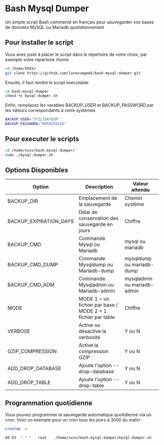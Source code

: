 # Bash Mysql Dumper

Un simple script Bash commenté en français pour sauvegarder vos bases de données MySQL ou Mariadb quotidiennement

## Pour installer le script

Vous avez juste à placer le script dans le répertoire de votre choix, par exemple votre répertoire /home

```sh
cd /home/XXXX/
git clone https://github.com/larevuegeek/bash-mysql-dumper.git
```

Ensuite, il faut rendre le script executable

```sh
cd bash-mysql-dumper
chmod +x mysql-dumper.sh
```

Enfin, remplacez les varables BACKUP_USER et BACKUP_PASSWORD par les valeurs correspondants à votre systèmes

```sh
BACKUP_USER="UTILISATEUR"
BACKUP_PASSWORD="MOTDEPASSE"
```

## Pour executer le scripts
```sh
cd /home/xxxx/bash-mysql-dumper/
sudo ./mysql-dumper.sh
```

## Options Disponibles

| Option | Description | Valeur attendu |
| ------ | ------ | ------ |
| BACKUP_DIR | Emplacement de la sauvegarde | Chemin système |
| BACKUP_EXPIRATION_DAYS | Délai de conservation des sauvegarde en jours | Chiffre |
| BACKUP_CMD | Commande Mysql ou Mariadb | mysql ou mariadb |
| BACKUP_CMD_DUMP | Commande Mysqldump ou Mariadb-dump | mysqldump ou mariadb-dump |
| BACKUP_CMD_ADM | Commande Mysqladmin ou Mariadb-admin | mysqladmin ou mariadb-admin |
| MODE | MODE 1 = un fichier par base / MODE 2 = 1 fichier par table | Chiffre |
| VERBOSE | Active ou désactive la verbosité | Y ou N |
| GZIP_COMPRESSION | Active la compression GZIP | Y ou N |
| ADD_DROP_DATABASE | Ajoute l'option --drop-database | Y ou N |
| ADD_DROP_TABLE | Ajoute l'option --drop-table | Y ou N |

## Programmation quotidienne

Vous pouvez programmer la sauvegarde automatique quotidienne via un cron.
Voici un exemple pour un cron tous les jours à 3h00 du matin :

```sh
crontab -e

00 03  * * *   root    /home/xxxx/bash-mysql-dumper/mysql-dumper.sh
```